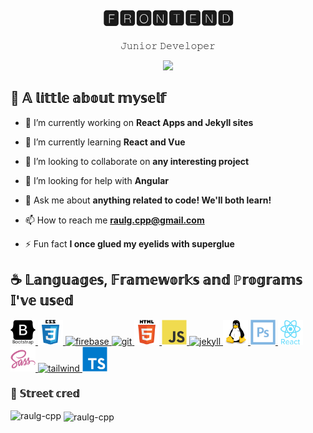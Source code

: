 <h1 align="center">🅵🆁🅾🅽🆃🅴🅽🅳</h1>
<p align="center">𝙹𝚞𝚗𝚒𝚘𝚛 𝙳𝚎𝚟𝚎𝚕𝚘𝚙𝚎𝚛</p>

<p align="center"><img src="https://i.imgflip.com/20vt87.jpg" /></p>

<h2 align="left"> 👾 𝔸 𝕝𝕚𝕥𝕥𝕝𝕖 𝕒𝕓𝕠𝕦𝕥 𝕞𝕪𝕤𝕖𝕝𝕗</h2>

- 🔭 I’m currently working on **React Apps and Jekyll sites**

- 🌱 I’m currently learning **React and Vue**

- 👯 I’m looking to collaborate on **any interesting project**

- 🤝 I’m looking for help with **Angular**

- 💬 Ask me about **anything related to code! We'll both learn!**

- 📫 How to reach me **raulg.cpp@gmail.com**

- ⚡ Fun fact **I once glued my eyelids with superglue**

<h2 align="left"> ☕ 𝕃𝕒𝕟𝕘𝕦𝕒𝕘𝕖𝕤, 𝔽𝕣𝕒𝕞𝕖𝕨𝕠𝕣𝕜𝕤 𝕒𝕟𝕕 ℙ𝕣𝕠𝕘𝕣𝕒𝕞𝕤 𝕀'𝕧𝕖 𝕦𝕤𝕖𝕕</h2>
<p align="left"> <a href="https://getbootstrap.com" target="_blank" rel="noreferrer"> <img src="https://raw.githubusercontent.com/devicons/devicon/master/icons/bootstrap/bootstrap-plain-wordmark.svg" alt="bootstrap" width="40" height="40"/> </a> <a href="https://www.w3schools.com/css/" target="_blank" rel="noreferrer"> <img src="https://raw.githubusercontent.com/devicons/devicon/master/icons/css3/css3-original-wordmark.svg" alt="css3" width="40" height="40"/> </a> <a href="https://firebase.google.com/" target="_blank" rel="noreferrer"> <img src="https://www.vectorlogo.zone/logos/firebase/firebase-icon.svg" alt="firebase" width="40" height="40"/> </a> <a href="https://git-scm.com/" target="_blank" rel="noreferrer"> <img src="https://www.vectorlogo.zone/logos/git-scm/git-scm-icon.svg" alt="git" width="40" height="40"/> </a> <a href="https://www.w3.org/html/" target="_blank" rel="noreferrer"> <img src="https://raw.githubusercontent.com/devicons/devicon/master/icons/html5/html5-original-wordmark.svg" alt="html5" width="40" height="40"/> </a> <a href="https://developer.mozilla.org/en-US/docs/Web/JavaScript" target="_blank" rel="noreferrer"> <img src="https://raw.githubusercontent.com/devicons/devicon/master/icons/javascript/javascript-original.svg" alt="javascript" width="40" height="40"/> </a> <a href="https://jekyllrb.com/" target="_blank" rel="noreferrer"> <img src="https://www.vectorlogo.zone/logos/jekyllrb/jekyllrb-icon.svg" alt="jekyll" width="40" height="40"/> </a> <a href="https://www.linux.org/" target="_blank" rel="noreferrer"> <img src="https://raw.githubusercontent.com/devicons/devicon/master/icons/linux/linux-original.svg" alt="linux" width="40" height="40"/> </a> <a href="https://www.photoshop.com/en" target="_blank" rel="noreferrer"> <img src="https://raw.githubusercontent.com/devicons/devicon/master/icons/photoshop/photoshop-line.svg" alt="photoshop" width="40" height="40"/> </a> <a href="https://reactjs.org/" target="_blank" rel="noreferrer"> <img src="https://raw.githubusercontent.com/devicons/devicon/master/icons/react/react-original-wordmark.svg" alt="react" width="40" height="40"/> </a> <a href="https://sass-lang.com" target="_blank" rel="noreferrer"> <img src="https://raw.githubusercontent.com/devicons/devicon/master/icons/sass/sass-original.svg" alt="sass" width="40" height="40"/> </a> <a href="https://tailwindcss.com/" target="_blank" rel="noreferrer"> <img src="https://www.vectorlogo.zone/logos/tailwindcss/tailwindcss-icon.svg" alt="tailwind" width="40" height="40"/> </a> <a href="https://www.typescriptlang.org/" target="_blank" rel="noreferrer"> <img src="https://raw.githubusercontent.com/devicons/devicon/master/icons/typescript/typescript-original.svg" alt="typescript" width="40" height="40"/> </a> </p>

<h3 align="left"> 💯 𝕊𝕥𝕣𝕖𝕖𝕥 𝕔𝕣𝕖𝕕</h3>

<p><img align="left" src="https://github-readme-stats.vercel.app/api/top-langs?username=raulg-cpp&show_icons=true&locale=en&layout=compact" alt="raulg-cpp" /></p>

<p>&nbsp;<img align="center" src="https://github-readme-stats.vercel.app/api?username=raulg-cpp&show_icons=true&locale=en" alt="raulg-cpp" /></p>

